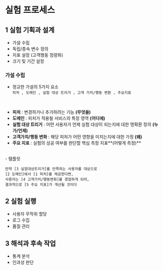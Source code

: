 # 실험 프로세스
## 1 실험 기획과 설계
- 가설 수립
- 독립/종속 변수 정의
- 지표 설정 (고객행동 정량화)
- 크기 및 기간 설정
  
### 가설 수립
- 정교한 가설의 5가지 요소  
  `피처 , 도메인 , 실험 대상 트리거 , 고객 가치/행동 변환 , 주요지표 `

<br>

- **피처**  : 변경하거나 추가하려는 기능 **(무엇을)**
- **도메인** : 피처가 적용될 서비스의 특정 영역 **(어디에)**
- **실험 대상 트리거** : 어떤 사용자가 언제 실험 대상이 되는지에 대한 명확환 정의 **(누가/언제)**
- **고객가치/행동 변화** : 해당 피처가 어떤 영향을 미치는지에 대한 가정 **(왜)**
- **주요 지표** : 실험의 성공 여부를 판단할 핵심 측정 지표**(어떻게 측정)**

<br>
- 탬플릿

   
    만약 [3 실험대상트리거]를 만족하는 사용자를 대상으로
    [2 도메인]에서 [1 피처]를 제공한다면,
    사용자는 [4 고객가치/행동변화]를 경험하게 되어,
    결과적으로 [5 주요 지표]가 개선될 것이다
    

## 2 실험 실행
-  사용자 무작위 할당
-  로그 수집
-  품질 관리

## 3 해석과 후속 작업
- 통계 분석
- 인과성 판단